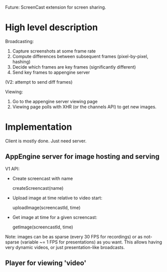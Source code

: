 Future: ScreenCast extension for screen sharing.

# High level description

Broadcasting:
1. Capture screenshots at some frame rate
2. Compute differences between subsequent frames (pixel-by-pixel, hashing)
3. Decide which frames are key frames (significantly different)
4. Send key frames to appengine server

(V2: attempt to send diff frames)

Viewing:
1. Go to the appengine server viewing page
2. Viewing page polls with XHR (or the channels API) to get new images.

# Implementation

Client is mostly done. Just need server.

## AppEngine server for image hosting and serving

V1 API:

* Create screencast with name

    createScreencast(name)

* Upload image at time relative to video start:

    uploadImage(screencastId, time)

* Get image at time for a given screencast:

    getImage(screencastId, time)

Note: images can be as sparse (every 30 FPS for recordings) or as
not-sparse (variable ~= 1 FPS for presentations) as you want. This
allows having very dynamic videos, or just presentation-like broadcasts.

## Player for viewing 'video'
